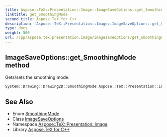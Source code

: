 ```yaml
---
title: Aspose::TeX::Presentation::Image::ImageSaveOptions::get_SmoothingMode method
linktitle: get_SmoothingMode
second_title: Aspose.TeX for C++
description: 'Aspose::TeX::Presentation::Image::ImageSaveOptions::get_SmoothingMode method. Gets/sets the smoothing mode in C++.'
type: docs
weight: 500
url: /cpp/aspose.tex.presentation.image/imagesaveoptions/get_smoothingmode/
---
```

## ImageSaveOptions::get_SmoothingMode method


Gets/sets the smoothing mode.

```cpp
System::Drawing::Drawing2D::SmoothingMode Aspose::TeX::Presentation::Image::ImageSaveOptions::get_SmoothingMode() const
```

## See Also

* Enum [SmoothingMode](../../../system.drawing.drawing2d/smoothingmode/)
* Class [ImageSaveOptions](../)
* Namespace [Aspose::TeX::Presentation::Image](../../)
* Library [Aspose.TeX for C++](../../../)
